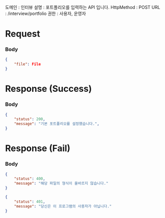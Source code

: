 도메인 : 인터뷰
설명 : 포트폴리오를 입력하는 API 입니다.
HttpMethod : POST
URL : /interview/portfolio
권한 : 사용자, 운영자

# Request

### Body

```json
{
	"file": File
}
```

# Response (Success)

### Body

```json
{
	"status": 200,
	"message": "기본 포트폴리오를 설정했습니다.",
}
```

# Response (Fail)

### Body

```json
{
	"status": 400,
	"message": "해당 파일의 형식이 올바르지 않습니다."
}
```

```json
{
	"status": 401,
	"message": "당신은 이 프로그램의 사용자가 아닙니다."
}
```
